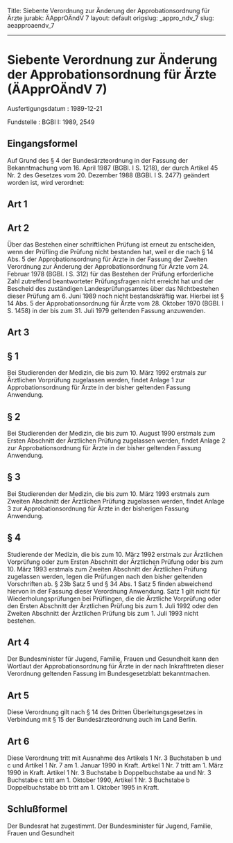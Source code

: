 Title: Siebente Verordnung zur Änderung der Approbationsordnung für Ärzte
jurabk: ÄApprOÄndV 7
layout: default
origslug: _appro_ndv_7
slug: aeapproaendv_7

---

# Siebente Verordnung zur Änderung der Approbationsordnung für Ärzte (ÄApprOÄndV 7)

Ausfertigungsdatum
:   1989-12-21

Fundstelle
:   BGBl I: 1989, 2549



## Eingangsformel

Auf Grund des § 4 der Bundesärzteordnung in der Fassung der
Bekanntmachung vom 16. April 1987 (BGBl. I S. 1218), der durch Artikel
45 Nr. 2 des Gesetzes vom 20. Dezember 1988 (BGBl. I S. 2477) geändert
worden ist, wird verordnet:


## Art 1



## Art 2

Über das Bestehen einer schriftlichen Prüfung ist erneut zu
entscheiden, wenn der Prüfling die Prüfung nicht bestanden hat, weil
er die nach § 14 Abs. 5 der Approbationsordnung für Ärzte in der
Fassung der Zweiten Verordnung zur Änderung der Approbationsordnung
für Ärzte vom 24. Februar 1978 (BGBl. I S. 312) für das Bestehen der
Prüfung erforderliche Zahl zutreffend beantworteter Prüfungsfragen
nicht erreicht hat und der Bescheid des zuständigen
Landesprüfungsamtes über das Nichtbestehen dieser Prüfung am 6. Juni
1989 noch nicht bestandskräftig war. Hierbei ist § 14 Abs. 5 der
Approbationsordnung für Ärzte vom 28. Oktober 1970 (BGBl. I S. 1458)
in der bis zum 31. Juli 1979 geltenden Fassung anzuwenden.


## Art 3



## § 1

Bei Studierenden der Medizin, die bis zum 10. März 1992 erstmals zur
Ärztlichen Vorprüfung zugelassen werden, findet Anlage 1 zur
Approbationsordnung für Ärzte in der bisher geltenden Fassung
Anwendung.


## § 2

Bei Studierenden der Medizin, die bis zum 10. August 1990 erstmals zum
Ersten Abschnitt der Ärztlichen Prüfung zugelassen werden, findet
Anlage 2 zur Approbationsordnung für Ärzte in der bisher geltenden
Fassung Anwendung.


## § 3

Bei Studierenden der Medizin, die bis zum 10. März 1993 erstmals zum
Zweiten Abschnitt der Ärztlichen Prüfung zugelassen werden, findet
Anlage 3 zur Approbationsordnung für Ärzte in der bisherigen Fassung
Anwendung.


## § 4

Studierende der Medizin, die bis zum 10. März 1992 erstmals zur
Ärztlichen Vorprüfung oder zum Ersten Abschnitt der Ärztlichen Prüfung
oder bis zum 10. März 1993 erstmals zum Zweiten Abschnitt der
Ärztlichen Prüfung zugelassen werden, legen die Prüfungen nach den
bisher geltenden Vorschriften ab. § 23b Satz 5 und § 34 Abs. 1 Satz 5
finden abweichend hiervon in der Fassung dieser Verordnung Anwendung.
Satz 1 gilt nicht für Wiederholungsprüfungen bei Prüflingen, die die
Ärztliche Vorprüfung oder den Ersten Abschnitt der Ärztlichen Prüfung
bis zum 1. Juli 1992 oder den Zweiten Abschnitt der Ärztlichen Prüfung
bis zum 1. Juli 1993 nicht bestehen.


## Art 4

Der Bundesminister für Jugend, Familie, Frauen und Gesundheit kann den
Wortlaut der Approbationsordnung für Ärzte in der nach Inkrafttreten
dieser Verordnung geltenden Fassung im Bundesgesetzblatt
bekanntmachen.


## Art 5

Diese Verordnung gilt nach § 14 des Dritten Überleitungsgesetzes in
Verbindung mit § 15 der Bundesärzteordnung auch im Land Berlin.


## Art 6

Diese Verordnung tritt mit Ausnahme des Artikels 1 Nr. 3 Buchstaben b
und c und Artikel 1 Nr. 7 am 1. Januar 1990 in Kraft. Artikel 1 Nr. 7
tritt am 1. März 1990 in Kraft. Artikel 1 Nr. 3 Buchstabe b
Doppelbuchstabe aa und Nr. 3 Buchstabe c tritt am 1. Oktober 1990,
Artikel 1 Nr. 3 Buchstabe b Doppelbuchstabe bb tritt am 1. Oktober
1995 in Kraft.


## Schlußformel

Der Bundesrat hat zugestimmt.
Der Bundesminister für Jugend, Familie, Frauen und Gesundheit

